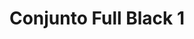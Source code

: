 ---
title: Conjunto Full Black 1
date: 
draft: false

# descripcion
description : Confeccionados en cristal y plata 925.

materials: Plata 925

color: 

dimensions: Largo aros3cm. Diámetro dije 1.2cm.

code: 06-18-1022

type: "Conjuntos"

categories: []

price: $3.350,00

price_eftvo: $2.850,00

# Images
# first image will be shown in the product page
images:
  # - image: "images/path_to_image"
  # La ubicacion de las imagenes es imagenes/Conjuntos/Conjuntos.Aros y Dije/06-18-1022-conjunto-full-black-1
  - image: "./images/conjuntos/aros_y_dije/06-18-1022-conjunto-full-black-1_a.jpg"
  - image: "./images/conjuntos/aros_y_dije/06-18-1022-conjunto-full-black-1_b.jpg"
---